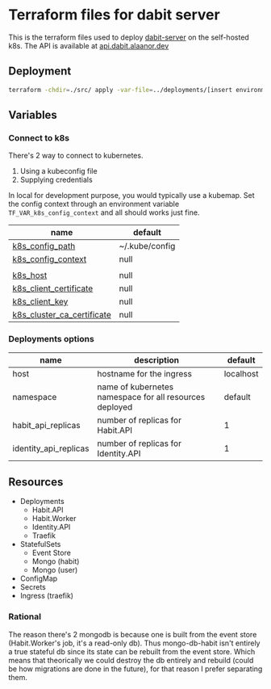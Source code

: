 # Terraform files for dabit server

This is the terraform files used to deploy [dabit-server](https://github.com/dabit-app/dabit-server) on the self-hosted k8s.
The API is available at [api.dabit.alaanor.dev](https://api.dabit.alaanor.dev)

## Deployment

``` bash
terraform -chdir=./src/ apply -var-file=../deployments/[insert environment].tfvars
```

## Variables

### Connect to k8s

There's 2 way to connect to kubernetes.
 1. Using a kubeconfig file
 2. Supplying credentials

In local for development purpose, you would typically use a kubemap. Set the config context through an environment variable `TF_VAR_k8s_config_context` and all should works just fine.

| name | default |
|------|---------|
| [k8s_config_path](https://registry.terraform.io/providers/hashicorp/kubernetes/latest/docs#config_path) | ~/.kube/config |
| [k8s_config_context](https://registry.terraform.io/providers/hashicorp/kubernetes/latest/docs#config_context) | null |
|||
| [k8s_host](https://registry.terraform.io/providers/hashicorp/kubernetes/latest/docs#host) | null |
| [k8s_client_certificate](https://registry.terraform.io/providers/hashicorp/kubernetes/latest/docs#client_certificate) | null |
| [k8s_client_key](https://registry.terraform.io/providers/hashicorp/kubernetes/latest/docs#client_key) | null |
| [k8s_cluster_ca_certificate](https://registry.terraform.io/providers/hashicorp/kubernetes/latest/docs#cluster_ca_certificate) | null |

### Deployments options

| name | description | default |
|------|-------------|---------|
| host | hostname for the ingress | localhost |
| namespace | name of kubernetes namespace for all resources deployed | default |
| habit_api_replicas | number of replicas for Habit.API | 1 |
| identity_api_replicas | number of replicas for Identity.API | 1 |

## Resources

 - Deployments
   - Habit.API
   - Habit.Worker
   - Identity.API
   - Traefik
 - StatefulSets
   - Event Store
   - Mongo (habit)
   - Mongo (user)
 - ConfigMap
 - Secrets
 - Ingress (traefik)

### Rational

The reason there's 2 mongodb is because one is built from the event store (Habit.Worker's job, it's a read-only db).
Thus mongo-db-habit isn't entirely a true stateful db since its state can be rebuilt from the event store.
Which means that theorically we could destroy the db entirely and rebuild (could be how migrations are done in the future), for that reason I prefer separating them.


